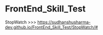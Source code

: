 # FrontEnd_Skill_Test


StopWatch >>> https://sudhanshusharma-dev.github.io/FrontEnd_Skill_Test/StopWatch/#
